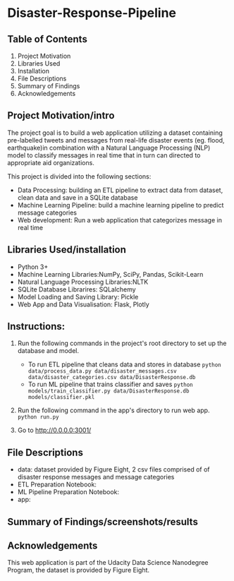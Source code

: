 # Disaster-Response-Pipeline

## Table of Contents

1. Project Motivation
2. Libraries Used
3. Installation
4. File Descriptions
5. Summary of Findings
6. Acknowledgements

## Project Motivation/intro

The project goal is to build a web application utilizing a dataset containing pre-labelled tweets and messages from real-life disaster events (eg. flood, earthquake)in combination with a Natural Language Processing (NLP) model to classify messages in real time that in turn can directed to appropriate aid organizations.

This project is divided into the following sections:

- Data Processing: building an ETL pipeline to extract data from dataset, clean data and save in a SQLite database
- Machine Learning Pipeline: build a machine learning pipeline to predict message categories
- Web development: Run a web application that categorizes message in real time 

## Libraries Used/installation

- Python 3+
- Machine Learning Libraries:NumPy, SciPy, Pandas, Scikit-Learn
- Natural Language Processing Libraries:NLTK
- SQLite Database Librarires: SQLalchemy
- Model Loading and Saving Library: Pickle
- Web App and Data Visualisation: Flask, Plotly

## Instructions:
1. Run the following commands in the project's root directory to set up the database and model.

    - To run ETL pipeline that cleans data and stores in database
        `python data/process_data.py data/disaster_messages.csv data/disaster_categories.csv data/DisasterResponse.db`
    - To run ML pipeline that trains classifier and saves
        `python models/train_classifier.py data/DisasterResponse.db models/classifier.pkl`

2. Run the following command in the app's directory to run web app.
    `python run.py`

3. Go to http://0.0.0.0:3001/

## File Descriptions

- data: dataset provided by Figure Eight, 2 csv files comprised of of disaster response messages and message categories 
- ETL Preparation Notebook:
- ML Pipeline Preparation Notebook:
- app:

## Summary of Findings/screenshots/results

## Acknowledgements

This web application is part of the Udacity Data Science Nanodegree Program, the dataset is provided by Figure Eight. 


